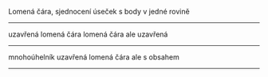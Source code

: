 Lomená čára, sjednocení úseček s body v jedné rovině

---
uzavřená lomená čára
lomená čára ale uzavřená

---
mnohoúhelník
uzavřená lomená čára ale s obsahem

---
 